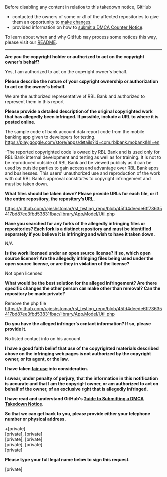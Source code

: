 Before disabling any content in relation to this takedown notice, GitHub
- contacted the owners of some or all of the affected repositories to give them an opportunity to [make changes](https://docs.github.com/en/github/site-policy/dmca-takedown-policy#a-how-does-this-actually-work).
- provided information on how to [submit a DMCA Counter Notice](https://docs.github.com/en/articles/guide-to-submitting-a-dmca-counter-notice).

To learn about when and why GitHub may process some notices this way, please visit our [README](https://github.com/github/dmca/blob/master/README.md).

---

**Are you the copyright holder or authorized to act on the copyright owner's behalf?**

Yes, I am authorized to act on the copyright owner's behalf.

**Please describe the nature of your copyright ownership or authorization to act on the owner's behalf.**

We are the authorized representative of RBL Bank and authorized to represent them in this report

**Please provide a detailed description of the original copyrighted work that has allegedly been infringed. If possible, include a URL to where it is posted online.**

The sample code of bank account data report code from the mobile banking app given to developers for testing. https://play.google.com/store/apps/details?id=com.rblbank.mobank&hl=en

-The reported copyrighted code is owned by RBL Bank and is used only for RBL Bank internal development and testing as well as for training. It is not to be reproduced outside of RBL Bank and be viewed publicly as it can be used by outside parties to gain access and advantage over RBL Bank apps and businesses. This users’ unauthorized use and reproduction of the work with out RBL Bank’s approval constitutes to copyright infringement and must be taken down.

**What files should be taken down? Please provide URLs for each file, or if the entire repository, the repository’s URL.**

https://github.com/rajeshstomar/rst_testing_repo/blob/45fd4deede6ff73635417bd87ee3fbd53831fbac/library/App/Model/Util.php

**Have you searched for any forks of the allegedly infringing files or repositories? Each fork is a distinct repository and must be identified separately if you believe it is infringing and wish to have it taken down.**

N/A

**Is the work licensed under an open source license? If so, which open source license? Are the allegedly infringing files being used under the open source license, or are they in violation of the license?**

Not open licensed

**What would be the best solution for the alleged infringement? Are there specific changes the other person can make other than removal? Can the repository be made private?**

Remove the php file https://github.com/rajeshstomar/rst_testing_repo/blob/45fd4deede6ff73635417bd87ee3fbd53831fbac/library/App/Model/Util.php

**Do you have the alleged infringer’s contact information? If so, please provide it.**

No listed contact info on his account

**I have a good faith belief that use of the copyrighted materials described above on the infringing web pages is not authorized by the copyright owner, or its agent, or the law.**

**I have taken <a href="https://www.lumendatabase.org/topics/22">fair use</a> into consideration.**

**I swear, under penalty of perjury, that the information in this notification is accurate and that I am the copyright owner, or am authorized to act on behalf of the owner, of an exclusive right that is allegedly infringed.**

**I have read and understand GitHub's <a href="https://docs.github.com/articles/guide-to-submitting-a-dmca-takedown-notice/">Guide to Submitting a DMCA Takedown Notice</a>.**

**So that we can get back to you, please provide either your telephone number or physical address.**

+[private]  
[private], [private]  
[private], [private]  
[private], [private]  
[private]

**Please type your full legal name below to sign this request.**

[private]
